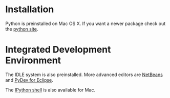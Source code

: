 Installation
============

Python is preinstalled on Mac OS X. If you want a newer package check out the [python site](http://www.python.org/getit/mac/).

Integrated Development Environment
==================================

The IDLE system is also preinstalled. More advanced editors are [NetBeans](http://wiki.netbeans.org/Python) and [PyDev for Eclipse](http://pydev.org/).

The [IPython shell](http://ipython.org/install.html) is also available for Mac.
